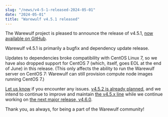 ```yaml
---
slug: "/news/v4-5-1-released-2024-05-01"
date: "2024-05-01"
title: "Warewulf v4.5.1 released"
---
```


The Warewulf project is pleased to announce the release of v4.5.1, [now
available on GitHub][1].

[1]: https://github.com/warewulf/warewulf/releases/tag/v4.5.1

Warewulf v4.5.1 is primarily a bugfix and dependency update release.

Updates to dependencies broke compatibility with CentOS Linux 7, so we have
also dropped support for CentOS 7 (which, itself, goes EOL at the end of June)
in this release. (This only affects the ability to run the Warewulf server on
CentOS 7: Warewulf can still provision compute node images running CentOS 7.)

[Let us know][2] if you encounter any issues. [v4.5.2 is already planned][3],
and we intend to continue to improve and maintain [the v4.5.x line][4] while we
continue working on [the next major release, v4.6.0][5].

[2]: https://github.com/warewulf/warewulf/issues/new/choose

[3]: https://github.com/warewulf/warewulf/milestone/12

[4]: https://github.com/warewulf/warewulf/milestone/11

[5]: https://github.com/warewulf/warewulf/milestone/7

Thank you, as always, for being a part of the Warewulf community!
